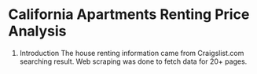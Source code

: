 # California Apartments Renting Price Analysis

1. Introduction
The house renting information came from Craigslist.com searching result. Web scraping was done to fetch data for 20+ pages. 
